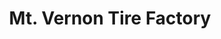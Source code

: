 ---
title: "Mt. Vernon Tire Factory"
url: /mount-vernon/mt-vernon-tire-factory/
shop: Autowerkstatt
---